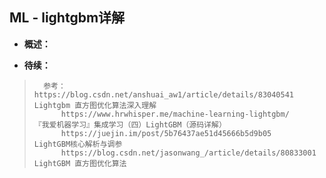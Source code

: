 ## ML - lightgbm详解
- **概述：**
>
>
>
>
>
>
>
>
>
>
>
>
>
>
>
>
>
>

- **待续：**
>       参考：https://blog.csdn.net/anshuai_aw1/article/details/83040541   Lightgbm 直方图优化算法深入理解
>           https://www.hrwhisper.me/machine-learning-lightgbm/     『我爱机器学习』集成学习（四）LightGBM（源码详解）
>           https://juejin.im/post/5b76437ae51d45666b5d9b05     LightGBM核心解析与调参
>           https://blog.csdn.net/jasonwang_/article/details/80833001   LightGBM 直方图优化算法
>
>
>
>
>
>
>
>
>
>
>
>
>
>
>
>
>
>
>
>
>
>
